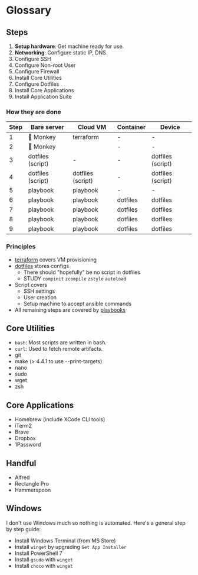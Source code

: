 # Glossary

## Steps

1. **Setup hardware**: Get machine ready for use.
2. **Networking**: Configure static IP, DNS.
3. Configure SSH
4. Configure Non-root User
5. Configure Firewall
6. Install Core Utilities
7. Configure Dotfiles
8. Install Core Applications
9. Install Application Suite

### How they are done

| Step | Bare server       | Cloud VM          | Container | Device            |
| ---- | ----------------- | ----------------- | --------- | ----------------- |
| 1    | 🐒 Monkey         | terraform         | -         | -                 |
| 2    | 🐒 Monkey         |                   | -         | -                 |
| 3    | dotfiles (script) | -                 | -         | dotfiles (script) |
| 4    | dotfiles (script) | dotfiles (script) | -         | dotfiles (script) |
| 5    | playbook          | playbook          | -         | -                 |
| 6    | playbook          | playbook          | dotfiles  | dotfiles          |
| 7    | playbook          | playbook          | dotfiles  | dotfiles          |
| 8    | playbook          | playbook          | dotfiles  | dotfiles          |
| 9    | playbook          | playbook          | dotfiles  | dotfiles          |

### Principles

- [terraform](https://github.com/tomy0000000/terraform) covers VM provisioning
- [dotfiles](https://github.com/tomy0000000/dotfiles) stores configs
  - There should "hopefully" be no script in dotfiles
  - STUDY `compinit` `zcompile` `zstyle` `autoload`
- Script covers
  - SSH settings
  - User creation
  - Setup machine to accept ansible commands
- All remaining steps are covered by [playbooks](https://github.com/tomy0000000/playbooks)

## Core Utilities

- `bash`: Most scripts are written in bash.
- `curl`: Used to fetch remote artifacts.
- git
- make (> 4.4.1 to use --print-targets)
- nano
- sudo
- wget
- zsh

## Core Applications

- Homebrew (include XCode CLI tools)
- iTerm2
- Brave
- Dropbox
- 1Password

## Handful

- Alfred
- Rectangle Pro
- Hammerspoon

## Windows

I don't use Windows much so nothing is automated. Here's a general step by step guide:

- Install Windows Terminal (from MS Store)
- Install `winget` by upgrading `Get App Installer`
- Install PowerShell 7
- Install `gsudo` with `winget`
- Install `choco` with `winget`
